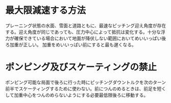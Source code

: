 # 最大限減速する方法
プレーニング状態の水面、雪面と道路ともに、最速なピッチング迎え角度が存在する。迎え角度が同じであっても、圧力中心によって抵抗は変化する。十分な浮力が確保できている場合において地面が降伏しない範囲においてめいいっぱい後ろ加重が正しい。
加重をめいいっぱい前にすると最も遅くなる。

# ポンピング及びスケーティングの禁止
ポンピング可能な局面で後ろに行った時にピッチングダウントルクを次のターン前半でスケーティングするために使わない。前につんのめるときは、前足を短くして加重中心をつんのめらないようにする必要最低限後ろに移動する。